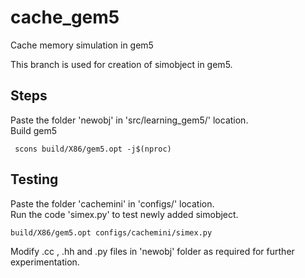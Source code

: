 # cache_gem5
Cache memory simulation in gem5


This branch is used for creation of simobject in gem5. <br>

## Steps
   Paste the folder 'newobj' in 'src/learning_gem5/' location. <br>
   Build gem5
   ```
    scons build/X86/gem5.opt -j$(nproc)
   ```

## Testing
   Paste the folder 'cachemini' in 'configs/' location. <br>
   Run the code 'simex.py' to test newly added simobject.<br>
   ```
   build/X86/gem5.opt configs/cachemini/simex.py
   ```

   Modify .cc , .hh and .py files in 'newobj' folder as required for further experimentation.





